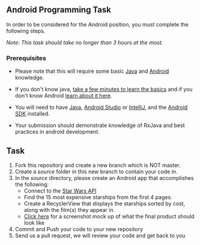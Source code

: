 ## Android Programming Task

In order to be considered for the Android position, you must complete the following steps. 

*Note: This task should take no longer than 3 hours at the most.*



### Prerequisites

- Please note that this will require some basic [Java](http://heather.cs.ucdavis.edu/~matloff/Java/JavaIntro.html) and [Android](http://d.android.com) knowledge. 

- If you don't know java, [take a few minutes to learn the basics](http://mobile.tutsplus.com/series/learn-java-android-development/) and if you don't know Android [learn about it here](http://d.android.com/resources/index.html).  

- You will need to have [Java](http://www.java.com/en/download/), [Android Studio](http://developer.android.com/sdk/installing/studio.html) or [IntelliJ](http://www.jetbrains.com/idea/download/), and the [Android SDK](http://d.android.com/sdk/index.html) installed.

- Your submission should demonstrate knowledge of RxJava and best practices in android development.

## Task

1. Fork this repository and create a new branch which is NOT master.
2. Create a *source* folder in this new branch to contain your code in. 
3. In the *source* directory, please create an Android app that accomplishes the following:
	- Connect to the [Star Wars API](https://swapi.co/)
	- Find the 15 most expensive starships from the first 4 pages. 
	- Create a RecyclerView that displays the starships sorted by cost, along with the film(s) they appear in. 
	- [Click here](example.jpg) for a screenshot mock up of what the final product should look like
4. Commit and Push your code to your new repository
5. Send us a pull request, we will review your code and get back to you
